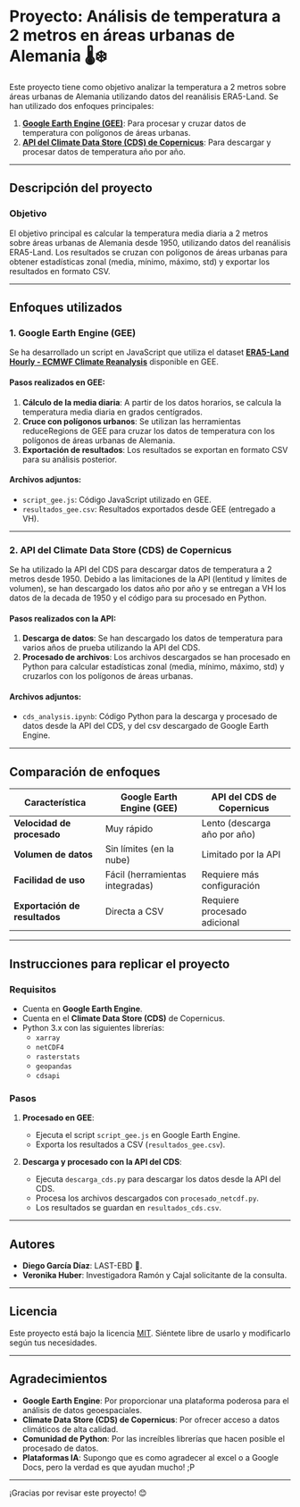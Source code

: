 # Proyecto: Análisis de temperatura a 2 metros en áreas urbanas de Alemania 🌡️❄️

Este proyecto tiene como objetivo analizar la temperatura a 2 metros sobre áreas urbanas de Alemania utilizando datos del reanálisis ERA5-Land. Se han utilizado dos enfoques principales:

1. [**Google Earth Engine (GEE)**](https://earthengine.google.com/): Para procesar y cruzar datos de temperatura con polígonos de áreas urbanas.
2. [**API del Climate Data Store (CDS) de Copernicus**](https://cds.climate.copernicus.eu/): Para descargar y procesar datos de temperatura año por año.

---

## Descripción del proyecto

### Objetivo
El objetivo principal es calcular la temperatura media diaria a 2 metros sobre áreas urbanas de Alemania desde 1950, utilizando datos del reanálisis ERA5-Land. Los resultados se cruzan con polígonos de áreas urbanas para obtener estadísticas zonal (media, mínimo, máximo, std) y exportar los resultados en formato CSV.

---

## Enfoques utilizados

### 1. Google Earth Engine (GEE)
Se ha desarrollado un script en JavaScript que utiliza el dataset [**ERA5-Land Hourly - ECMWF Climate Reanalysis**](https://developers.google.com/earth-engine/datasets/catalog/ECMWF_ERA5_LAND_HOURLY?hl=es-419) disponible en GEE.

#### Pasos realizados en GEE:
1. **Cálculo de la media diaria**: A partir de los datos horarios, se calcula la temperatura media diaria en grados centígrados.
2. **Cruce con polígonos urbanos**: Se utilizan las herramientas reduceRegions de GEE para cruzar los datos de temperatura con los polígonos de áreas urbanas de Alemania.
3. **Exportación de resultados**: Los resultados se exportan en formato CSV para su análisis posterior.

#### Archivos adjuntos:
- `script_gee.js`: Código JavaScript utilizado en GEE.
- `resultados_gee.csv`: Resultados exportados desde GEE (entregado a VH). 

---

### 2. API del Climate Data Store (CDS) de Copernicus
Se ha utilizado la API del CDS para descargar datos de temperatura a 2 metros desde 1950. Debido a las limitaciones de la API (lentitud y límites de volumen), se han descargado los datos año por año y se entregan a VH los datos de la decada de 1950 y el código para su procesado en Python.

#### Pasos realizados con la API:
1. **Descarga de datos**: Se han descargado los datos de temperatura para varios años de prueba utilizando la API del CDS.
2. **Procesado de archivos**: Los archivos descargados se han procesado en Python para calcular estadísticas zonal (media, mínimo, máximo, std) y cruzarlos con los polígonos de áreas urbanas.

#### Archivos adjuntos:
- `cds_analysis.ipynb`: Código Python para la descarga y procesado de datos desde la API del CDS, y del csv descargado de Google Earth Engine.

---

## Comparación de enfoques

| Característica              | Google Earth Engine (GEE)         | API del CDS de Copernicus       |
|-----------------------------|-----------------------------------|---------------------------------|
| **Velocidad de procesado**  | Muy rápido                        | Lento (descarga año por año)    |
| **Volumen de datos**        | Sin límites (en la nube)          | Limitado por la API             |
| **Facilidad de uso**        | Fácil (herramientas integradas)   | Requiere más configuración      |
| **Exportación de resultados**| Directa a CSV                     | Requiere procesado adicional    |

---

## Instrucciones para replicar el proyecto

### Requisitos
- Cuenta en **Google Earth Engine**.
- Cuenta en el **Climate Data Store (CDS)** de Copernicus.
- Python 3.x con las siguientes librerías:
  - `xarray`
  - `netCDF4`
  - `rasterstats`
  - `geopandas`
  - `cdsapi`

### Pasos
1. **Procesado en GEE**:
   - Ejecuta el script `script_gee.js` en Google Earth Engine.
   - Exporta los resultados a CSV (`resultados_gee.csv`).

2. **Descarga y procesado con la API del CDS**:
   - Ejecuta `descarga_cds.py` para descargar los datos desde la API del CDS.
   - Procesa los archivos descargados con `procesado_netcdf.py`.
   - Los resultados se guardan en `resultados_cds.csv`.

---


## Autores
- **Diego García Díaz**: LAST-EBD 🚀.
- **Veronika Huber**: Investigadora Ramón y Cajal solicitante de la consulta.

---

## Licencia
Este proyecto está bajo la licencia [MIT](https://opensource.org/licenses/MIT). Siéntete libre de usarlo y modificarlo según tus necesidades.

---

## Agradecimientos
- **Google Earth Engine**: Por proporcionar una plataforma poderosa para el análisis de datos geoespaciales.
- **Climate Data Store (CDS) de Copernicus**: Por ofrecer acceso a datos climáticos de alta calidad.
- **Comunidad de Python**: Por las increíbles librerías que hacen posible el procesado de datos.
- **Plataformas IA**: Supongo que es como agradecer al excel o a Google Docs, pero la verdad es que ayudan mucho! ;P

---

¡Gracias por revisar este proyecto! 😊
